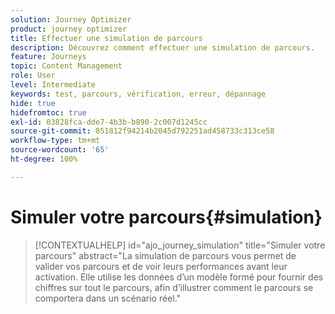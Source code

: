 ```yaml
---
solution: Journey Optimizer
product: journey optimizer
title: Effectuer une simulation de parcours
description: Découvrez comment effectuer une simulation de parcours.
feature: Journeys
topic: Content Management
role: User
level: Intermediate
keywords: test, parcours, vérification, erreur, dépannage
hide: true
hidefromtoc: true
exl-id: 03828fca-dde7-4b3b-b890-2c007d1245cc
source-git-commit: 851812f94214b2045d792251ad458733c313ce58
workflow-type: tm+mt
source-wordcount: '65'
ht-degree: 100%

---
```


# Simuler votre parcours{#simulation}

>[!CONTEXTUALHELP]
>id="ajo_journey_simulation"
>title="Simuler votre parcours"
>abstract="La simulation de parcours vous permet de valider vos parcours et de voir leurs performances avant leur activation. Elle utilise les données d’un modèle formé pour fournir des chiffres sur tout le parcours, afin d’illustrer comment le parcours se comportera dans un scénario réel."
